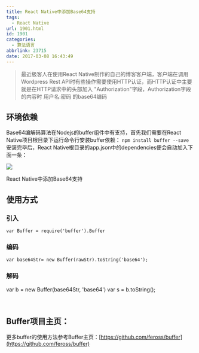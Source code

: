 ```yaml
---
title: React Native中添加Base64支持
tags:
  - React Native
url: 1901.html
id: 1901
categories:
  - 算法语言
abbrlink: 23715
date: 2017-03-08 16:43:49
---
```


> 最近极客人在使用React Native制作的自己的博客客户端，客户端在调用Wordpress Rest API时有些操作需要使用HTTP认证，而HTTP认证中主要就是在HTTP请求中的头部加入 "Authorization"字段，Authorization字段的内容时 用户名:密码 的base64编码

环境依赖
----

Base64编解码算法在Nodejs的buffer组件中有支持，首先我们需要在React Native项目根目录下运行命令行安装buffer依赖： `npm install buffer --save` 安装完毕后，React Native根目录的app.json中的dependencies便会自动加入下面一条：

![](http://wangbaiyuan.cn/wp-content/uploads/2017/03/20170308164248117.jpg)

React Native中添加Base64支持

使用方式
----

### 引入

`var Buffer = require('buffer').Buffer`

### 编码

`var base64Str= new Buffer(rawStr).toString('base64');`

### 解码

var b = new Buffer(base64Str, 'base64')
var s = b.toString();

 

Buffer项目主页：
-----------

更多buffer的使用方法参考Buffer主页：[https://github.com/feross/buffer](https://github.com/feross/buffer)